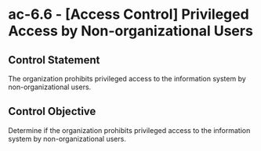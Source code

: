 # ac-6.6 - \[Access Control\] Privileged Access by Non-organizational Users

## Control Statement

The organization prohibits privileged access to the information system by non-organizational users.

## Control Objective

Determine if the organization prohibits privileged access to the information system by non-organizational users.
